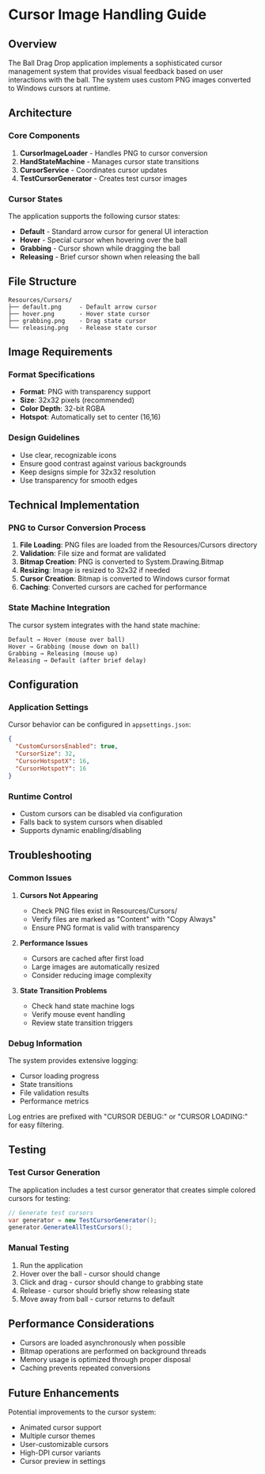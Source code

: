 # Cursor Image Handling Guide

## Overview
The Ball Drag Drop application implements a sophisticated cursor management system that provides visual feedback based on user interactions with the ball. The system uses custom PNG images converted to Windows cursors at runtime.

## Architecture

### Core Components

1. **CursorImageLoader** - Handles PNG to cursor conversion
2. **HandStateMachine** - Manages cursor state transitions
3. **CursorService** - Coordinates cursor updates
4. **TestCursorGenerator** - Creates test cursor images

### Cursor States

The application supports the following cursor states:

- **Default** - Standard arrow cursor for general UI interaction
- **Hover** - Special cursor when hovering over the ball
- **Grabbing** - Cursor shown while dragging the ball
- **Releasing** - Brief cursor shown when releasing the ball

## File Structure

```
Resources/Cursors/
├── default.png     - Default arrow cursor
├── hover.png       - Hover state cursor
├── grabbing.png    - Drag state cursor
└── releasing.png   - Release state cursor
```

## Image Requirements

### Format Specifications
- **Format**: PNG with transparency support
- **Size**: 32x32 pixels (recommended)
- **Color Depth**: 32-bit RGBA
- **Hotspot**: Automatically set to center (16,16)

### Design Guidelines
- Use clear, recognizable icons
- Ensure good contrast against various backgrounds
- Keep designs simple for 32x32 resolution
- Use transparency for smooth edges

## Technical Implementation

### PNG to Cursor Conversion Process

1. **File Loading**: PNG files are loaded from the Resources/Cursors directory
2. **Validation**: File size and format are validated
3. **Bitmap Creation**: PNG is converted to System.Drawing.Bitmap
4. **Resizing**: Image is resized to 32x32 if needed
5. **Cursor Creation**: Bitmap is converted to Windows cursor format
6. **Caching**: Converted cursors are cached for performance

### State Machine Integration

The cursor system integrates with the hand state machine:

```
Default → Hover (mouse over ball)
Hover → Grabbing (mouse down on ball)
Grabbing → Releasing (mouse up)
Releasing → Default (after brief delay)
```

## Configuration

### Application Settings
Cursor behavior can be configured in `appsettings.json`:

```json
{
  "CustomCursorsEnabled": true,
  "CursorSize": 32,
  "CursorHotspotX": 16,
  "CursorHotspotY": 16
}
```

### Runtime Control
- Custom cursors can be disabled via configuration
- Falls back to system cursors when disabled
- Supports dynamic enabling/disabling

## Troubleshooting

### Common Issues

1. **Cursors Not Appearing**
   - Check PNG files exist in Resources/Cursors/
   - Verify files are marked as "Content" with "Copy Always"
   - Ensure PNG format is valid with transparency

2. **Performance Issues**
   - Cursors are cached after first load
   - Large images are automatically resized
   - Consider reducing image complexity

3. **State Transition Problems**
   - Check hand state machine logs
   - Verify mouse event handling
   - Review state transition triggers

### Debug Information

The system provides extensive logging:
- Cursor loading progress
- State transitions
- File validation results
- Performance metrics

Log entries are prefixed with "CURSOR DEBUG:" or "CURSOR LOADING:" for easy filtering.

## Testing

### Test Cursor Generation
The application includes a test cursor generator that creates simple colored cursors for testing:

```csharp
// Generate test cursors
var generator = new TestCursorGenerator();
generator.GenerateAllTestCursors();
```

### Manual Testing
1. Run the application
2. Hover over the ball - cursor should change
3. Click and drag - cursor should change to grabbing state
4. Release - cursor should briefly show releasing state
5. Move away from ball - cursor returns to default

## Performance Considerations

- Cursors are loaded asynchronously when possible
- Bitmap operations are performed on background threads
- Memory usage is optimized through proper disposal
- Caching prevents repeated conversions

## Future Enhancements

Potential improvements to the cursor system:
- Animated cursor support
- Multiple cursor themes
- User-customizable cursors
- High-DPI cursor variants
- Cursor preview in settings